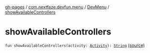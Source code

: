 [gh-pages](../../index.md) / [com.nextfaze.devfun.menu](../index.md) / [DevMenu](index.md) / [showAvailableControllers](./show-available-controllers.md)

# showAvailableControllers

`fun showAvailableControllers(activity: `[`Activity`](https://developer.android.com/reference/android/app/Activity.html)`): `[`String`](https://kotlinlang.org/api/latest/jvm/stdlib/kotlin/-string/index.html) [(source)](https://github.com/NextFaze/dev-fun/tree/master/devfun-menu/src/main/java/com/nextfaze/devfun/menu/DeveloperMenu.kt#L181)
